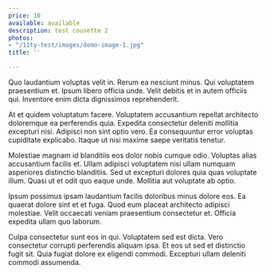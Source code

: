 ```yaml
---
price: 10
available: available
description: test cousette 2
photos:
- "/11ty-test/images/demo-image-1.jpg"
title: ''

---
```

Quo laudantium voluptas velit in. Rerum ea nesciunt minus. Qui voluptatem praesentium et. Ipsum libero officia unde. Velit debitis et in autem officiis qui. Inventore enim dicta dignissimos reprehenderit.

At et quidem voluptatum facere. Voluptatem accusantium repellat architecto doloremque ea perferendis quia. Expedita consectetur deleniti mollitia excepturi nisi. Adipisci non sint optio vero. Ea consequuntur error voluptas cupiditate explicabo. Itaque ut nisi maxime saepe veritatis tenetur.

Molestiae magnam id blanditiis eos dolor nobis cumque odio. Voluptas alias accusantium facilis et. Ullam adipisci voluptatem nisi ullam numquam asperiores distinctio blanditiis. Sed ut excepturi dolores quia quas voluptate illum. Quasi ut et odit quo eaque unde. Mollitia aut voluptate ab optio.

Ipsum possimus ipsam laudantium facilis doloribus minus dolore eos. Ea quaerat dolore sint et et fuga. Quod eum placeat architecto adipisci molestiae. Velit occaecati veniam praesentium consectetur et. Officia expedita ullam quo laborum.

Culpa consectetur sunt eos in qui. Voluptatem sed est dicta. Vero consectetur corrupti perferendis aliquam ipsa. Et eos ut sed et distinctio fugit sit. Quia fugiat dolore ex eligendi commodi. Excepturi ullam deleniti commodi assumenda.